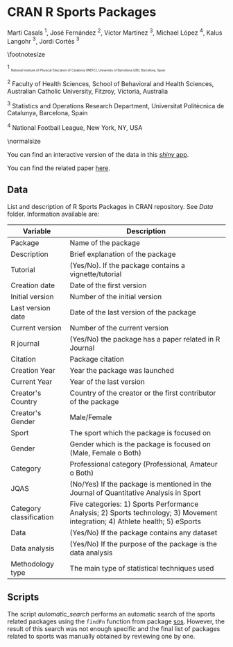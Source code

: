 # CRAN R Sports Packages

Martí Casals $^1$, José Fernández $^2$, Víctor Martínez $^3$, Michael López $^4$, Kalus Langohr $^3$, Jordi Cortés $^3$ 

\footnotesize

$^1$ <span style="font-size:0.5em;">National Institute of Physical Education of Catalonia (INEFC), University of Barcelona (UB), Barcelona, Spain</span>

$^2$ Faculty of Health Sciences, School of Behavioral and Health Sciences, Australian Catholic University, Fitzroy, Victoria, Australia

$^3$ Statistics and Operations Research Department, Universitat Politècnica de Catalunya, Barcelona, Spain

$^4$ National Football League, New York, NY, USA

\normalsize

You can find an interactive version of the data in this [*shiny* app](https://shiny-eio.upc.edu/pubs/sport-R-packages/).

You can find the related paper [here](https://journals.sagepub.com/doi/abs/10.1177/17479541221136238).

## Data

List and description of R Sports Packages in CRAN repository. See *Data* folder. Information available are:

|     Variable              | Description                                                                                                                       |
|---------------------------|-----------------------------------------------------------------------------------------------------------------------------------|
| Package                   | Name of the package
| Description               | Brief explanation of the package
| Tutorial                  | (Yes/No). If the   package contains a vignette/tutorial                                                                           |
| Creation   date           | Date of the   first version                                                                                                       |
| Initial   version         | Number of the   initial version                                                                                                   |
| Last   version date       | Date of the last   version of the package                                                                                         |
| Current   version         | Number of the   current version                                                                                                   |
| R   journal               | (Yes/No) the   package has a paper related in R Journal                                                                           |
| Citation                  | Package citation                                                                                                                  |
| Creation   Year           | Year the package   was launched                                                                                                   |
| Current   Year            | Year of the last   version                                                                                                        |
| Creator's   Country       | Country of the   creator or the first contributor of the package                                                                  |
| Creator's   Gender        | Male/Female                                                                                                                       |
| Sport                     | The sport which   the package is focused on                                                                                       |
| Gender                    | Gender which is   the package is focused on (Male, Female o Both)                                                                 |
| Category                  | Professional   category (Professional, Amateur o Both)                                                                            |
| JQAS                      | (No/Yes) If the   package is mentioned in the Journal of Quantitative   Analysis in Sport                                         |
| Category   classification | Five categories:   1) Sports Performance Analysis;   2) Sports technology; 3) Movement integration; 4) Athlete health; 5) eSports |
| Data                      | (Yes/No) If the   package contains any dataset                                                                                    |
| Data   analysis           | (Yes/No) If the   purpose of the package is the data analysis                                                                     |
| Methodology   type        | The main type of   statistical techniques used                                                                                    |

## Scripts 

The script *automatic_search* performs an automatic search of the sports related packages using the
`findFn` function from package [sos](https://cran.r-project.org/web/packages/sos/index.html). However, 
the result of this search was not enough specific and the final list of packages related to sports
was manually obtained by reviewing one by one.
